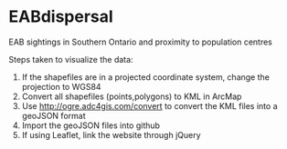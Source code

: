 # EABdispersal
EAB sightings in Southern Ontario and proximity to population centres


Steps taken to visualize the data:

1) If the shapefiles are in a projected coordinate system, change the projection to WGS84
2) Convert all shapefiles (points,polygons) to KML in ArcMap
3) Use http://ogre.adc4gis.com/convert to convert the KML files into a geoJSON format
4) Import the geoJSON files into github
5) If using Leaflet, link the website through jQuery
